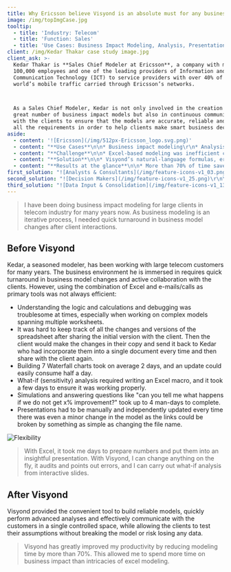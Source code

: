 ```yaml
---
title: Why Ericsson believe Visyond is an absolute must for any business consultant
image: /img/topImgCase.jpg
tooltip:
  - title: 'Industry: Telecom'
  - title: 'Function: Sales'
  - title: 'Use Cases: Business Impact Modeling, Analysis, Presentation'
client: /img/Kedar Thakar case study image.jpg
client_ask: >-
  Kedar Thakar is **Sales Chief Modeler at Ericsson**, a company with more than
  100,000 employees and one of the leading providers of Information and
  Communication Technology (ICT) to service providers with over 40% of the
  world’s mobile traffic carried through Ericsson’s networks.



  As a Sales Chief Modeler, Kedar is not only involved in the creation of a
  great number of business impact models but also in continuous communications
  with the clients to ensure that the models are accurate, reliable and satisfy
  all the requirements in order to help clients make smart business decisions.
aside:
  - content: '![Ericsson](/img/512px-Ericsson_logo.svg.png)'
  - content: "**Use Cases**\n\n* Business impact modeling\r\n* Analysis\r\n* Presentation\r\n\n"
  - content: "**Challenge**\n\n* Excel-based modeling was inefficient consuming valuable time that instead could have been better spent on business impact\r\n* Multiple days and large effort were required to create and maintain Waterfall charts\r\n* Simulations and ‘what-if’ questions took a whole week to complete\r\n* Continuous back-and-forth communications with the clients and the management of consequent changes in the models were cumbersome and time-consuming\r\n* Presentations and dashboards for clients had to be maintained and updated every time there was a minor change in the underlying model\r\n"
  - content: "**Solution**\n\n* Visyond’s natural-language formulas, error detection and easily identifiable precedent and dependent cells that assist in understanding the logic and debugging the model\r\n* Straightforward analytics tools that allow to perform advanced analyses like Sensitivity or Waterfall in a few clicks\r\n* Sensitivity (what-if) analysis that can be easily done by clients themselves in order to test different assumptions\r\n* Real time collaboration with the clients, version control and input tracking, all within the spreadsheet, that improve the efficiency of communication and turnaround of changes’ implementation\r\n* Interactive slides that are linked to the model and automatically updated in real time every time the numbers change"
  - content: "**Results at the glance**\n\n* More than 70% of time saved on modeling tasks\r\n* Dramatically (from multiple days to minutes) reduced the time it took for clients’ changes and queries to be implemented in the model\r\n* Time to perform Sensitivity (what-if) analysis reduced from 2-3 days to 10 minutes\r\n* Waterfall charts can be now created in just 5 minutes instead of 2.5 hours\r\n* Examining how different changes to the numbers and the model’s logic and answering ‘what happens if’ questions used to take up to 4 days. This can be now done in just a few hours with the client.\r\n* Eliminated the need to manually maintain and update charts & graphs\r\n"
first_solution: "![Analysts & Consultants](/img/feature-icons-v1_03.png)\r\n\r\n## [**Analysts and Consultants**](https://visyond.com/solutions_analysts_consultants)\r\n\n\n"
second_solution: "![Decision Makers](/img/feature-icons-v1_25.png)\r\n\r\n## [**Decision Makers**](https://visyond.com/solutions_roles_decision-makers)\r\n"
third_solution: "![Data Input & Consolidation](/img/feature-icons-v1_13.png)\r\n\r\n## [**Data Input & Consolidation**](https://visyond.com/solutions_data-entry-consolidation)\r\n"
---
```

> I have been doing business impact modeling for large clients in telecom industry for many years now. As business modeling is an iterative process, I needed quick turnaround in business model changes after client interactions.

## Before Visyond

Kedar, a seasoned modeler, has been working with large telecom customers for many years. The business environment he is immersed in requires quick turnaround in business model changes and active collaboration with the clients. However, using the combination of Excel and e-mails/calls as primary tools was not always efficient:

* Understanding the logic and calculations and debugging was troublesome at times, especially when working on complex models spanning multiple worksheets.
* It was hard to keep track of all the changes and versions of the spreadsheet after sharing the initial version with the client. Then the client would make the changes in their copy and send it back to Kedar who had incorporate them into a single document every time and then share with the client again.
* Building 7 Waterfall charts took on average 2 days, and an update could easily consume half a day.
* What-if (sensitivity) analysis required writing an Excel macro, and it took a few days to ensure it was working properly.
* Simulations and answering questions like "can you tell me what happens if we do not get x% improvement?" took up to 4 man-days to complete.
* Presentations had to be manually and independently updated every time there was even a minor change in the model as the links could be broken by something as simple as changing the file name.

![Flexibility](/img/flexibility.png)

>With Excel, it took me days to prepare numbers and put them into an insightful presentation. With Visyond, I can change anything on the fly, it audits and points out errors, and I can carry out what-if analysis from interactive slides.

## After Visyond

Visyond provided the convenient tool to build reliable models, quickly perform advanced analyses and effectively communicate with the customers in a single controlled space, while allowing the clients to test their assumptions without breaking the model or risk losing any data.

> Visyond has greatly improved my productivity by reducing modeling time by more than 70%. This allowed me to spend more time on business impact than intricacies of excel modeling.
